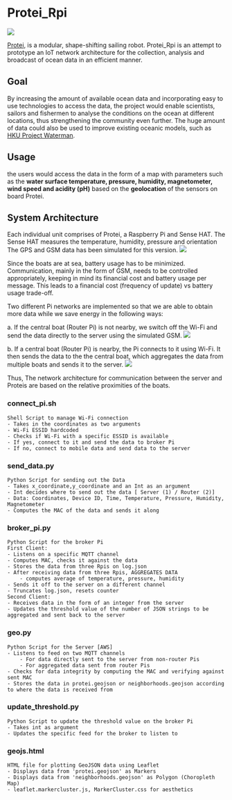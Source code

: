 # Protei_Rpi

![](https://c1.staticflickr.com/3/2822/34294204205_b1a6fc9184_b.jpg)

[Protei](scoutbots.com), is a modular, shape-shifting sailing robot. Protei_Rpi is an attempt to prototype an IoT network architecture for the collection, analysis and broadcast of ocean data in an efficient manner.

## Goal 

By increasing the amount of available ocean data and incorporating easy to use technologies to access the data, the project would enable scientists, sailors and fishermen to analyse the conditions on the ocean at different locations, thus strengthening the community even further. The huge amount of data could also be used to improve existing oceanic models, such as [HKU Project Waterman](http://www.waterman.hku.hk/).

## Usage

the users would access the data in the form of a map with parameters such as the **water surface temperature, pressure, humidity, magnetometer, wind speed and acidity (pH)** based on the **geolocation** of the sensors on board Protei.

## System Architecture

Each individual unit comprises of Protei, a Raspberry Pi and Sense HAT. The Sense HAT measures the temperature, humidity, pressure and orientation The GPS and GSM data has been simulated for this version.
![](https://c1.staticflickr.com/5/4158/34253978676_6f72a60dfc_b.jpg) 

Since the boats are at sea, battery usage has to be minimized. Communication, mainly in the form of GSM, needs to be controlled appropriately, keeping in mind its financial cost and battery usage per message. This leads to a financial cost (frequency of update) vs battery usage trade-off.

Two different Pi networks are implemented so that we are able to obtain more data while we save energy in the following ways:

a. If the central boat (Router Pi) is not nearby, we switch off the Wi-Fi and send the data directly to the server using the simulated GSM.
![](https://c1.staticflickr.com/5/4175/33452619374_47e23333da_b.jpg)

b. If a central boat (Router Pi) is nearby, the Pi connects to it using Wi-Fi. It then sends the data to the the central boat, which aggregates the data from multiple boats and sends it to the server.
![](https://c1.staticflickr.com/3/2846/33452617874_d067a5c853_b.jpg)

Thus, The network architecture for communication between the server and Proteis are based on the relative proximities of the boats.




### connect_pi.sh 
    Shell Script to manage Wi-Fi connection
    - Takes in the coordinates as two arguments 
    - Wi-Fi ESSID hardcoded
    - Checks if Wi-Fi with a specific ESSID is available
    - If yes, connect to it and send the data to broker Pi
    - If no, connect to mobile data and send data to the server

### send_data.py
    Python Script for sending out the Data
    - Takes x_coordinate,y_coordinate and an Int as an argument
    - Int decides where to send out the data [ Server (1) / Router (2)]
    - Data: Coordinates, Device ID, Time, Temperature, Pressure, Humidity, Magnetometer
    - Computes the MAC of the data and sends it along

### broker_pi.py
    Python Script for the broker Pi
    First Client:
    - Listens on a specific MQTT channel
    - Computes MAC, checks it against the data
    - Stores the data from three Rpis on log.json
    - After receiving data from three Rpis, AGGREGATES DATA
        - computes average of temperature, pressure, humidity
    - Sends it off to the server on a different channel
    - Truncates log.json, resets counter
    Second Client:
    - Receives data in the form of an integer from the server
    - Updates the threshold value of the number of JSON strings to be aggregated and sent back to the server

### geo.py
    Python Script for the Server [AWS]
    - Listens to feed on two MQTT channels
        - For data directly sent to the server from non-router Pis
        - For aggregated data sent from router Pis
    - Checks for data integrity by computing the MAC and verifying against sent MAC
    - Stores the data in protei.geojson or neighborhoods.geojson according to where the data is received from

### update_threshold.py
    Python Script to update the threshold value on the broker Pi
    - Takes int as argument
    - Updates the specific feed for the broker to listen to

### geojs.html
    HTML file for plotting GeoJSON data using Leaflet
    - Displays data from 'protei.geojson' as Markers
    - Displays data from 'neighborhoods.geojson' as Polygon (Choropleth Map)
    - leaflet.markercluster.js, MarkerCluster.css for aesthetics



